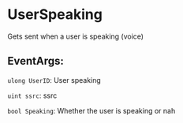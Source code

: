 UserSpeaking
============
Gets sent when a user is speaking (voice)

## EventArgs:
`ulong UserID`: User speaking

`uint ssrc`: ssrc

`bool Speaking`: Whether the user is speaking or nah
